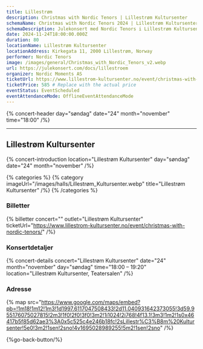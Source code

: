 ```yaml
---
title: Lillestrøm
description: Christmas with Nordic Tenors | Lillestrøm Kultursenter
schemaName: Christmas with Nordic Tenors 2024 | Lillestrøm Kultursenter
schemaDescription: Julekonsert med Nordic Tenors i Lillestrøm Kultursenter
date: 2024-11-24T18:00:00.000Z
duration: 80
locationName: Lillestrøm Kultursenter
locationAddress: Kirkegata 11, 2000 Lillestrøm, Norway
performer: Nordic Tenors
image: /images/general/Christmas_with_Nordic_Tenors_v2.webp
url: https://julekonsert.com/docs/lillestroem
organizer: Nordic Moments AS
ticketUrl: https://www.lillestrom-kultursenter.no/event/christmas-with-nordic-tenors/
ticketPrice: 585 # Replace with the actual price
eventStatus: EventScheduled
eventAttendanceMode: OfflineEventAttendanceMode
---
```


{% concert-header day="søndag" date="24" month="november" time="18:00" /%}

---

## Lillestrøm Kultursenter

{% concert-introduction location="Lillestrøm Kultursenter" day="søndag" date="24" month="november" /%}

{% categories %}
{% category imageUrl="/images/halls/Lillestrøm_Kultursenter.webp" title="Lillestrøm Kultursenter" /%}
{% /categories %}

### Billetter

{% billetter concert="" outlet="Lillestrøm Kultursenter" ticketUrl="https://www.lillestrom-kultursenter.no/event/christmas-with-nordic-tenors/" /%}

### Konsertdetaljer

{% concert-details concert="Lillestrøm Kultursenter" date="24" month="november" day="søndag" time="18:00 – 19:20" location="Lillestrøm Kultursenter, Teatersalen" /%}

### Adresse

{% map src="https://www.google.com/maps/embed?pb=!1m18!1m12!1m3!1d1997.6117047508433!2d11.040931642373055!3d59.955176075027815!2m3!1f0!2f0!3f0!3m2!1i1024!2i768!4f13.1!3m3!1m2!1s0x46417b5f85d62ae3%3A0x5c525c4e246b18fc!2sLillestr%C3%B8m%20Kultursenter!5e0!3m2!1sen!2sno!4v1695028989255!5m2!1sen!2sno" /%}

{%go-back-button/%}
